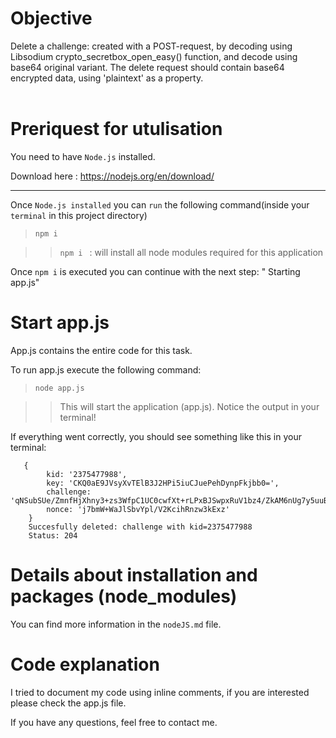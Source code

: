 # Objective

Delete a challenge: created with a POST-request, by decoding using Libsodium crypto_secretbox_open_easy() function, and decode using base64 original variant. The delete request should contain base64 encrypted data, using 'plaintext' as a property.
<br><br>

# Preriquest for utulisation

You need to have ``Node.js`` installed.

Download here : https://nodejs.org/en/download/

<hr>

Once ``Node.js installed`` you can ``run`` the following command(inside your ``terminal`` in this project directory)

>`npm i`

>> `npm i ` : will install all node modules required for this application

Once `npm i` is executed you can continue with the next step: " Starting app.js"

# Start app.js 

App.js contains the entire code for this task.

To run app.js execute the following command:

> `node app.js`

>> This will start the application (app.js).
Notice the output in your terminal!


If everything went correctly, you should see something like this in your terminal:

       {
            kid: '2375477988',
            key: 'CKQ0aE9JVsyXvTElB3J2HPi5iuCJuePehDynpFkjbb0=',
            challenge: 'qNSubSUe/ZmnfHjXhny3+zs3WfpC1UC0cwfXt+rLPxBJSwpxRuV1bz4/ZkAM6nUg7y5uuBLJH/RX7zaQYrcqnKug0AEhODy2shlneXHdeI7yKoFJriJJBzZvhSgVD9JjDvPJPBvSu7QbTAKQM56NqwhZq2hhSBqTMTsl7GZoni7L/blre3/uF162vEEgoKvB',
            nonce: 'j7bmW+WaJlSbvYpl/V2KcihRnzw3kExz'
        }
        Succesfully deleted: challenge with kid=2375477988 
        Status: 204



# Details about installation and packages (node_modules)

You can find more information in the ``nodeJS.md`` file.

# Code explanation 

I tried to document my code using inline comments, if you are interested please check the app.js file.

If you have any questions, feel free to contact me.
